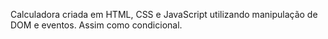Calculadora criada em HTML, CSS e JavaScript utilizando manipulação de DOM e eventos. Assim como condicional.
